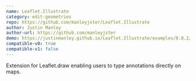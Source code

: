 ```yaml
---
name: Leaflet.Illustrate
category: edit-geometries
repo: https://github.com/manleyjster/Leaflet.Illustrate
author: Justin Manley
author-url: https://github.com/manleyjster
demo: https://justinmanley.github.io/Leaflet.Illustrate/examples/0.0.2/simple/
compatible-v0: true
compatible-v1: false
---
```


Extension for Leaflet.draw enabling users to type annotations directly on maps.

